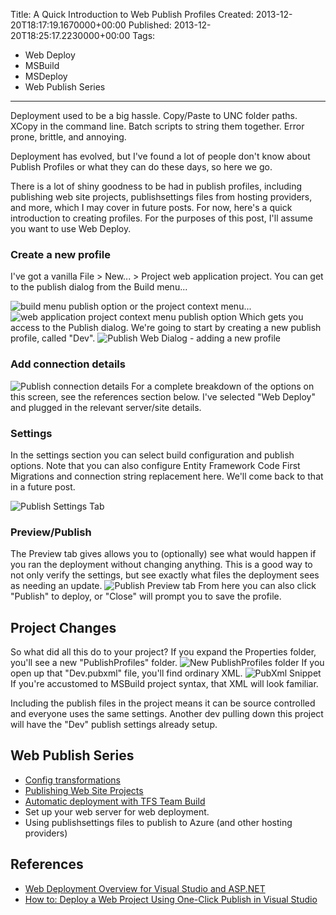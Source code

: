 Title: A Quick Introduction to Web Publish Profiles
Created: 2013-12-20T18:17:19.1670000+00:00
Published: 2013-12-20T18:25:17.2230000+00:00
Tags: 
 - Web Deploy
 - MSBuild
 - MSDeploy
 - Web Publish Series
---
Deployment used to be a big hassle. Copy/Paste to UNC folder paths. XCopy in the command line. Batch scripts to string them together. Error prone, brittle, and annoying. 

Deployment has evolved, but I've found a lot of people don't know about Publish Profiles or what they can do these days, so here we go.

There is a lot of shiny goodness to be had in publish profiles, including publishing web site projects, publishsettings files from hosting providers, and more, which I may cover in future posts. For now, here's a quick introduction to creating profiles. For the purposes of this post, I'll assume you want to use Web Deploy.

### Create a new profile
I've got a vanilla File > New... > Project web application project. You can get to the publish dialog from the Build menu...

![build menu publish option](/content/images/2013/Dec/BuildMenu.PNG)
 or the project context menu...
![web application project context menu publish option](/content/images/2013/Dec/PublishDialog.PNG)
Which gets you access to the Publish dialog. We're going to start by creating a new publish profile, called "Dev".
![Publish Web Dialog - adding a new profile](/content/images/2013/Dec/PublishDialogWindow.PNG)

### Add connection details
![Publish connection details](/content/images/2013/Dec/PublishConnection.PNG)
For a complete breakdown of the options on this screen, see the references section below. I've selected "Web Deploy" and plugged in the relevant server/site details.

### Settings
In the settings section you can select build configuration and publish options. Note that you can also configure Entity Framework Code First Migrations and connection string replacement here.  We'll come back to that in a future post.

![Publish Settings Tab](/content/images/2013/Dec/PublishSettings.PNG)

### Preview/Publish
The Preview tab gives allows you to (optionally) see what would happen if you ran the deployment without changing anything. This is a good way to not only verify the settings, but see exactly what files the deployment sees as needing an update.
![Publish Preview tab](/content/images/2013/Dec/PublishPreview.PNG)
From here you can also click "Publish" to deploy, or "Close" will prompt you to save the profile.

## Project Changes
So what did all this do to your project? If you expand the Properties folder, you'll see a new "PublishProfiles" folder.
![New PublishProfiles folder](/content/images/2013/Dec/ProjectChanges.PNG)
If you open up that "Dev.pubxml" file, you'll find ordinary XML.
![PubXml Snippet](/content/images/2013/Dec/pubxml.PNG)
If you're accustomed to MSBuild project syntax, that XML will look familiar.

Including the publish files in the project means it can be source controlled and everyone uses the same settings. Another dev pulling down this project will have the "Dev" publish settings already setup.

## Web Publish Series
+ [Config transformations](http://awaitwisdom.com/publish-profile-config-transform/) 
+ [Publishing Web Site Projects](http://awaitwisdom.com/publishing-website-projects)
+ [Automatic deployment with TFS Team Build](http://awaitwisdom.com/automatic-web-deployment-with-tfs-team-build)
+ Set up your web server for web deployment.
+ Using publishsettings files to publish to Azure (and other hosting providers)

## References
* [Web Deployment Overview for Visual Studio and ASP.NET](http://msdn.microsoft.com/en-us/library/dd394698.aspx)
* [How to: Deploy a Web Project Using One-Click Publish in Visual Studio](http://msdn.microsoft.com/en-us/library/dd465337.aspx)




















